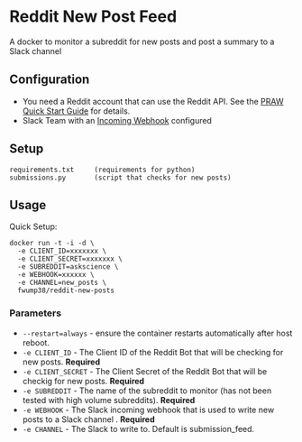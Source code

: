 # Reddit New Post Feed
A docker to monitor a subreddit for new posts and post a summary to a Slack channel

## Configuration

* You need a Reddit account that can use the Reddit API. See the [PRAW Quick Start Guide](https://praw.readthedocs.io/en/latest/getting_started/quick_start.html) for details.
* Slack Team with an [Incoming Webhook](https://api.slack.com/incoming-webhooks) configured

## Setup
```
requirements.txt     (requirements for python)
submissions.py       (script that checks for new posts)
```

## Usage

Quick Setup:

```shell
docker run -t -i -d \
  -e CLIENT_ID=xxxxxxx \
  -e CLIENT_SECRET=xxxxxxx \
  -e SUBREDDIT=askscience \
  -e WEBHOOK=xxxxxx \
  -e CHANNEL=new_posts \
  fwump38/reddit-new-posts
```

### Parameters

* `--restart=always` - ensure the container restarts automatically after host reboot.
* `-e CLIENT_ID` - The Client ID of the Reddit Bot that will be checking for new posts. **Required**
* `-e CLIENT_SECRET` - The Client Secret of the Reddit Bot that will be checkig for new posts. **Required**
* `-e SUBREDDIT` - The name of the subreddit to monitor (has not been tested with high volume subreddits). **Required**
* `-e WEBHOOK` - The Slack incoming webhook that is used to write new posts to a Slack channel . **Required**
* `-e CHANNEL` - The Slack to write to. Default is submission_feed.